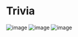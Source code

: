# Trivia
![image](https://sun9-north.userapi.com/sun9-80/s/v1/ig2/5BALVhjhXM9HP9mVE89jBJDWrwLvUaJkMyTYuxUsPuhn4UFcVTjpv7MYWT48Kl9w-OGYRvQWNh4Mcs4B6O5oJK0T.jpg?size=1920x900&quality=96&type=album)
![image](https://sun9-north.userapi.com/sun9-83/s/v1/ig2/gpNJQ03zzPK-Xeu6b0P7A6zN1WNS4bVDKxBIgLijJfa2uRKHvlqRijLX8zyJ_6w_NFGsu2txkPfm3wM2zMCki0oM.jpg?size=1920x900&quality=96&type=album)
![image]([https://user-images.githubusercontent.com/104521859/173931746-bcb02588-3e33-4f0e-81f8-bf9dfb7b14e6.png](https://sun9-north.userapi.com/sun9-83/s/v1/ig2/gpNJQ03zzPK-Xeu6b0P7A6zN1WNS4bVDKxBIgLijJfa2uRKHvlqRijLX8zyJ_6w_NFGsu2txkPfm3wM2zMCki0oM.jpg?size=1920x900&quality=96&type=album))
